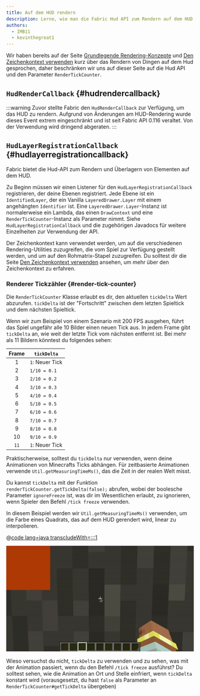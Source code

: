 ```yaml
---
title: Auf dem HUD rendern
description: Lerne, wie man die Fabric Hud API zum Rendern auf dem HUD verwendet.
authors:
  - IMB11
  - kevinthegreat1
---
```


Wir haben bereits auf der Seite [Grundlegende Rendering-Konzepte](./basic-concepts.md) und [Den Zeichenkontext verwenden](./draw-context.md) kurz über das Rendern von Dingen auf dem Hud gesprochen, daher beschränken wir uns auf dieser Seite auf die Hud API und den Parameter `RenderTickCounter`.

## `HudRenderCallback` {#hudrendercallback}

:::warning
Zuvor stellte Fabric den `HudRenderCallback` zur Verfügung, um das HUD zu rendern. Aufgrund von Änderungen am HUD-Rendering wurde dieses Event extrem eingeschränkt und ist seit Fabric API 0.116 veraltet. Von der Verwendung wird dringend abgeraten.
:::

## `HudLayerRegistrationCallback` {#hudlayerregistrationcallback}

Fabric bietet die Hud-API zum Rendern und Überlagern von Elementen auf dem HUD.

Zu Beginn müssen wir einen Listener für den `HudLayerRegistrationCallback` registrieren, der deine Ebenen registriert. Jede Ebene ist ein `IdentifiedLayer`, der ein Vanilla `LayeredDrawer.Layer` mit einem angehängten `Identifier` ist. Eine `LayeredDrawer.Layer`-Instanz ist normalerweise ein Lambda, das einen `DrawContext` und eine `RenderTickCounter`-Instanz als Parameter nimmt. Siehe `HudLayerRegistrationCallback` und die zugehörigen Javadocs für weitere Einzelheiten zur Verwendung der API.

Der Zeichenkontext kann verwendet werden, um auf die verschiedenen Rendering-Utilities zuzugreifen, die vom Spiel zur Verfügung gestellt werden, und um auf den Rohmatrix-Stapel zuzugreifen. Du solltest dir die Seite [Den Zeichenkontext verwenden](./draw-context) ansehen, um mehr über den Zeichenkontext zu erfahren.

### Renderer Tickzähler {#render-tick-counter}

Die `RenderTickCounter` Klasse erlaubt es dir, den aktuellen `tickDelta` Wert abzurufen. `tickDelta` ist der "Fortschritt" zwischen dem letzten Spieltick und dem nächsten Spieltick.

Wenn wir zum Beispiel von einem Szenario mit 200 FPS ausgehen, führt das Spiel ungefähr alle 10 Bilder einen neuen Tick aus. In jedem Frame gibt `tickDelta` an, wie weit der letzte Tick vom nächsten entfernt ist. Bei mehr als 11 Bildern könntest du folgendes sehen:

| Frame | `tickDelta`                     |
| :---: | ------------------------------- |
|   1   | `1`: Neuer Tick |
|   2   | `1/10 = 0.1`                    |
|   3   | `2/10 = 0.2`                    |
|   4   | `3/10 = 0.3`                    |
|   5   | `4/10 = 0.4`                    |
|   6   | `5/10 = 0.5`                    |
|   7   | `6/10 = 0.6`                    |
|   8   | `7/10 = 0.7`                    |
|   9   | `8/10 = 0.8`                    |
|   10  | `9/10 = 0.9`                    |
|  `11` | `1`: Neuer Tick |

Praktischerweise, solltest du `tickDelta` nur verwenden, wenn deine Animationen von Minecrafts Ticks abhängen. Für zeitbasierte Animationen verwende `Util.getMeasuringTimeMs()`, das die Zeit in der realen Welt misst.

Du kannst `tickDelta` mit der Funktion `renderTickCounter.getTickDelta(false);` abrufen, wobei der boolesche Parameter `ignoreFreeze` ist, was dir im Wesentlichen erlaubt, zu ignorieren, wenn Spieler den Befehl `/tick freeze` verwenden.

In diesem Beispiel werden wir `Util.getMeasuringTimeMs()` verwenden, um die Farbe eines Quadrats, das auf dem HUD gerendert wird, linear zu interpolieren.

@[code lang=java transcludeWith=:::1](@/reference/1.21.4/src/client/java/com/example/docs/rendering/HudRenderingEntrypoint.java)

![Verfall einer Farbe im Laufe der Zeit](/assets/develop/rendering/hud-rendering-deltatick.webp)

Wieso versuchst du nicht, `tickDelta` zu verwenden und zu sehen, was mit der Animation passiert, wenn du den Befehl `/tick freeze` ausführst? Du solltest sehen, wie die Animation an Ort und Stelle einfriert, wenn `tickDelta` konstant wird (vorausgesetzt, du hast `false` als Parameter an `RenderTickCounter#getTickDelta` übergeben)
